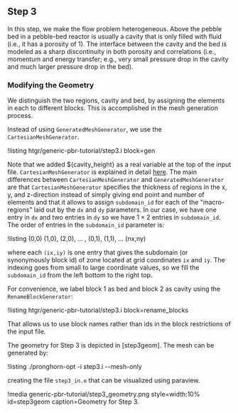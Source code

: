## Step 3

In this step, we make the flow problem heterogeneous.
Above the pebble bed in a pebble-bed reactor is usually a cavity that is only filled with fluid (i.e., it has a porosity of 1). The interface between the cavity and the bed is modeled as a sharp discontinuity in both porosity and correlations (i.e., momentum and energy transfer; e.g., very small pressure drop in the cavity and much larger pressure drop in the bed).

### Modifying the Geometry

We distinguish the two regions, cavity and bed, by assigning the elements in each to different blocks. This is accomplished in the mesh generation process.

Instead of using `GeneratedMeshGenerator`, we use the
`CartesianMeshGenerator`.

!listing htgr/generic-pbr-tutorial/step3.i block=gen

Note that we added ${cavity_height} as a real variable at the top of the input file. `CartesianMeshGenerator` is explained in detail [here](https://mooseframework.inl.gov/moose/source/meshgenerators/CartesianMeshGenerator.html). The main differences between `CartesianMeshGenerator` and `GeneratedMeshGenerator` are that
`CartesianMeshGenerator` specifies the thickness of regions
in the x, y, and z-direction instead of simply giving end point
and number of elements and that it allows to assign `subdomain_id`
for each of the "macro-regions" laid out by the `dx` and `dy` parameters.
In our case, we have one entry in `dx` and two entries in `dy` so we have
$1 \times 2$ entries in `subdomain_id`. The order of entries in
the `subdomain_id` parameter is:

!listing
(0,0) (1,0), (2,0), ... , (0,1), (1,1), ... (nx,ny)

where each `(ix,iy)` is one entry that gives the subdomain (or synonymously block id) of zone located at grid coordinates `ix` and `iy`.
The indexing goes from small to large coordinate values, so we fill the `subdomain_id` from the left bottom to the right top.

For convenience, we label block 1 as bed and block 2 as cavity using the `RenameBlockGenerator`:

!listing htgr/generic-pbr-tutorial/step3.i block=rename_blocks

That allows us to use block names rather than ids in the block restrictions of the input file.

The geometry for Step 3 is depicted in [step3geom]. The mesh can be generated by:

!listing
./pronghorn-opt -i step3.i --mesh-only

creating the file `step3_in.e` that can be visualized using paraview.

!media generic-pbr-tutorial/step3_geometry.png
        style=width:10%
        id=step3geom
        caption=Geometry for Step 3.
